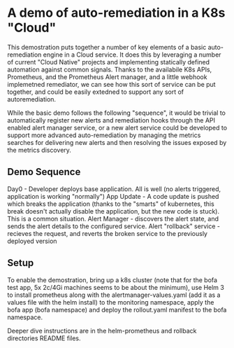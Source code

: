 # A demo of auto-remediation in a K8s "Cloud"

This demostration puts together a number of key elements of a basic auto-remediation engine in a Cloud service.  It does this by leveraging a number of current "Cloud Native" projects and implementing statically defined automation against common signals.  Thanks to the availabile K8s APIs, Prometheus, and the Prometheus Alert manager, and a little webhook implemetned remediator, we can see how this sort of service can be put together, and could be easily extedned to support any sort of autoremediation.

While the basic demo follows the following "sequence", it would be trivial to automatically register new alerts and remediation hooks through the API enabled alert manager service, or a new alert service could be developed to support more advanced auto-remediation by managing the metrics searches for delivering new alerts and then resolving the issues exposed by the metrics discovery.

## Demo Sequence

  Day0 - Developer deploys base application.  All is well (no alerts triggered, application is working "normally")
  App Update - A code update is pushed which breaks the application (thanks to the "smarts" of kubernetes, this break doesn't actually disable the application, but the new code is stuck). This is a common situation.
  Alert Manager - discovers the alert state, and sends the alert details to the configured service.
  Alert "rollback" service - recieves the request, and reverts the broken service to the previously deployed version

## Setup

To enable the demostration, bring up a k8s cluster (note that for the bofa test app, 5x 2c/4Gi machines seems to be about the minimum), use Helm 3 to install prometheus along with the alertmanager-values.yaml (add it as a values file with the helm install) to the monitoring namespace, apply the bofa app (bofa namespace) and deploy the rollout.yaml manifest to the bofa namespace.

Deeper dive instructions are in the helm-prometheus and rollback directories README files.
